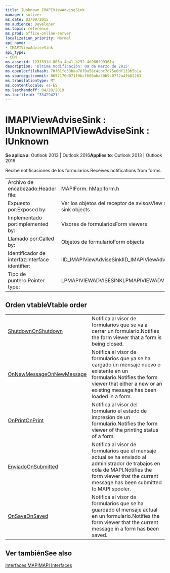 ```yaml
---
title: IUnknown IMAPIViewAdviseSink
manager: soliver
ms.date: 03/09/2015
ms.audience: Developer
ms.topic: reference
ms.prod: office-online-server
localization_priority: Normal
api_name:
- IMAPIViewAdviseSink
api_type:
- COM
ms.assetid: 1231391d-803a-4b41-b252-4d986f99361a
description: 'Última modificación: 09 de marzo de 2015'
ms.openlocfilehash: 70f61fe33baa7870a58c4cbc7d75e0df119b5b1a
ms.sourcegitcommit: 8657170d071f9bcf680aba50b9c07f2a4fb82283
ms.translationtype: MT
ms.contentlocale: es-ES
ms.lasthandoff: 04/28/2019
ms.locfileid: "33429421"
---
```

# <a name="imapiviewadvisesink--iunknown"></a><span data-ttu-id="c04d1-103">IMAPIViewAdviseSink : IUnknown</span><span class="sxs-lookup"><span data-stu-id="c04d1-103">IMAPIViewAdviseSink : IUnknown</span></span>

  
  
<span data-ttu-id="c04d1-104">**Se aplica a**: Outlook 2013 | Outlook 2016</span><span class="sxs-lookup"><span data-stu-id="c04d1-104">**Applies to**: Outlook 2013 | Outlook 2016</span></span> 
  
<span data-ttu-id="c04d1-105">Recibe notificaciones de los formularios.</span><span class="sxs-lookup"><span data-stu-id="c04d1-105">Receives notifications from forms.</span></span> 
  
|||
|:-----|:-----|
|<span data-ttu-id="c04d1-106">Archivo de encabezado:</span><span class="sxs-lookup"><span data-stu-id="c04d1-106">Header file:</span></span>  <br/> |<span data-ttu-id="c04d1-107">MAPIForm. h</span><span class="sxs-lookup"><span data-stu-id="c04d1-107">Mapiform.h</span></span>  <br/> |
|<span data-ttu-id="c04d1-108">Expuesto por:</span><span class="sxs-lookup"><span data-stu-id="c04d1-108">Exposed by:</span></span>  <br/> |<span data-ttu-id="c04d1-109">Ver los objetos del receptor de avisos</span><span class="sxs-lookup"><span data-stu-id="c04d1-109">View advise sink objects</span></span>  <br/> |
|<span data-ttu-id="c04d1-110">Implementado por:</span><span class="sxs-lookup"><span data-stu-id="c04d1-110">Implemented by:</span></span>  <br/> |<span data-ttu-id="c04d1-111">Visores de formularios</span><span class="sxs-lookup"><span data-stu-id="c04d1-111">Form viewers</span></span>  <br/> |
|<span data-ttu-id="c04d1-112">Llamado por:</span><span class="sxs-lookup"><span data-stu-id="c04d1-112">Called by:</span></span>  <br/> |<span data-ttu-id="c04d1-113">Objetos de formulario</span><span class="sxs-lookup"><span data-stu-id="c04d1-113">Form objects</span></span>  <br/> |
|<span data-ttu-id="c04d1-114">Identificador de interfaz:</span><span class="sxs-lookup"><span data-stu-id="c04d1-114">Interface identifier:</span></span>  <br/> |<span data-ttu-id="c04d1-115">IID_IMAPIViewAdviseSink</span><span class="sxs-lookup"><span data-stu-id="c04d1-115">IID_IMAPIViewAdviseSink</span></span>  <br/> |
|<span data-ttu-id="c04d1-116">Tipo de puntero:</span><span class="sxs-lookup"><span data-stu-id="c04d1-116">Pointer type:</span></span>  <br/> |<span data-ttu-id="c04d1-117">LPMAPIVIEWADVISESINK</span><span class="sxs-lookup"><span data-stu-id="c04d1-117">LPMAPIVIEWADVISESINK</span></span>  <br/> |
   
## <a name="vtable-order"></a><span data-ttu-id="c04d1-118">Orden vtable</span><span class="sxs-lookup"><span data-stu-id="c04d1-118">Vtable order</span></span>

|||
|:-----|:-----|
|[<span data-ttu-id="c04d1-119">Shutdown</span><span class="sxs-lookup"><span data-stu-id="c04d1-119">OnShutdown</span></span>](imapiviewadvisesink-onshutdown.md) <br/> |<span data-ttu-id="c04d1-120">Notifica al visor de formularios que se va a cerrar un formulario.</span><span class="sxs-lookup"><span data-stu-id="c04d1-120">Notifies the form viewer that a form is being closed.</span></span>  <br/> |
|[<span data-ttu-id="c04d1-121">OnNewMessage</span><span class="sxs-lookup"><span data-stu-id="c04d1-121">OnNewMessage</span></span>](imapiviewadvisesink-onnewmessage.md) <br/> |<span data-ttu-id="c04d1-122">Notifica al visor de formularios que ya se ha cargado un mensaje nuevo o existente en un formulario.</span><span class="sxs-lookup"><span data-stu-id="c04d1-122">Notifies the form viewer that either a new or an existing message has been loaded in a form.</span></span>  <br/> |
|[<span data-ttu-id="c04d1-123">OnPrint</span><span class="sxs-lookup"><span data-stu-id="c04d1-123">OnPrint</span></span>](imapiviewadvisesink-onprint.md) <br/> |<span data-ttu-id="c04d1-124">Notifica al visor del formulario el estado de impresión de un formulario.</span><span class="sxs-lookup"><span data-stu-id="c04d1-124">Notifies the form viewer of the printing status of a form.</span></span>  <br/> |
|[<span data-ttu-id="c04d1-125">Enviado</span><span class="sxs-lookup"><span data-stu-id="c04d1-125">OnSubmitted</span></span>](imapiviewadvisesink-onsubmitted.md) <br/> |<span data-ttu-id="c04d1-126">Notifica al visor de formularios que el mensaje actual se ha enviado al administrador de trabajos en cola de MAPI.</span><span class="sxs-lookup"><span data-stu-id="c04d1-126">Notifies the form viewer that the current message has been submitted to MAPI spooler.</span></span>  <br/> |
|[<span data-ttu-id="c04d1-127">OnSave</span><span class="sxs-lookup"><span data-stu-id="c04d1-127">OnSaved</span></span>](imapiviewadvisesink-onsaved.md) <br/> |<span data-ttu-id="c04d1-128">Notifica al visor de formularios que se ha guardado el mensaje actual en un formulario.</span><span class="sxs-lookup"><span data-stu-id="c04d1-128">Notifies the form viewer that the current message in a form has been saved.</span></span>  <br/> |
   
## <a name="see-also"></a><span data-ttu-id="c04d1-129">Ver también</span><span class="sxs-lookup"><span data-stu-id="c04d1-129">See also</span></span>



[<span data-ttu-id="c04d1-130">Interfaces MAPI</span><span class="sxs-lookup"><span data-stu-id="c04d1-130">MAPI Interfaces</span></span>](mapi-interfaces.md)

